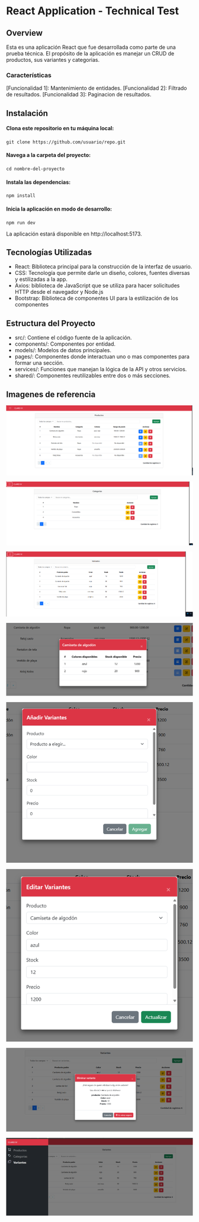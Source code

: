 # React Application - Technical Test

## Overview

Esta es una aplicación React que fue desarrollada como parte de una prueba técnica. El propósito de la aplicación es manejar un CRUD de productos, sus variantes y categorias.

### Características

[Funcionalidad 1]: Mantenimiento de entidades.
[Funcionalidad 2]: Filtrado de resultados.
[Funcionalidad 3]: Paginacion de resultados.

## Instalación

#### Clona este repositorio en tu máquina local:

`git clone https://github.com/usuario/repo.git`

#### Navega a la carpeta del proyecto:

`cd nombre-del-proyecto`

#### Instala las dependencias:

`npm install`

#### Inicia la aplicación en modo de desarrollo:

`npm run dev`

La aplicación estará disponible en http://localhost:5173.

## Tecnologías Utilizadas

- React: Biblioteca principal para la construcción de la interfaz de usuario.
- CSS: Tecnología que permite darle un diseño, colores, fuentes diversas y estilizadas a la app.
- Axios: biblioteca de JavaScript que se utiliza para hacer solicitudes HTTP desde el navegador y Node.js
- Bootstrap: Biblioteca de componentes UI para la estilización de los componentes

## Estructura del Proyecto

- src/: Contiene el código fuente de la aplicación.
- components/: Componentes por entidad.
- models/: Modelos de datos principales.
- pages/: Componentes donde interactuan uno o mas componentes para formar una sección.
- services/: Funciones que manejan la lógica de la API y otros servicios.
- shared/: Componentes reutilizables entre dos o más secciones.

## Imagenes de referencia

![CRUD Productos](doc/image.png)

![CRUD Categorias](doc/image-1.png)

![CRUD Variantes](doc/image-2.png)

![Detalle Productos](doc/image-3.png)

![Añadir Variante](doc/image-4.png)

![Editar Variante](doc/image-5.png)

![Eliminar Variante](doc/image-6.png)

![SideNav](doc/image-7.png)